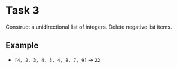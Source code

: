 # Task 3

Construct a unidirectional list of integers. Delete negative list items.

## Example

- `[4, 2, 3, 4, 3, 4, 8, 7, 9]` -> `22`
